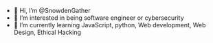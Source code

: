 - 👋 Hi, I’m @SnowdenGather
- 👀 I’m interested in being software engineer or cybersecurity
- 🌱 I’m currently learning JavaScript, python, Web development, Web Design, Ethical Hacking


<!---
SnowdenGather/SnowdenGather is a ✨ special ✨ repository because its `README.md` (this file) appears on your GitHub profile.
You can click the Preview link to take a look at your changes.
--->
